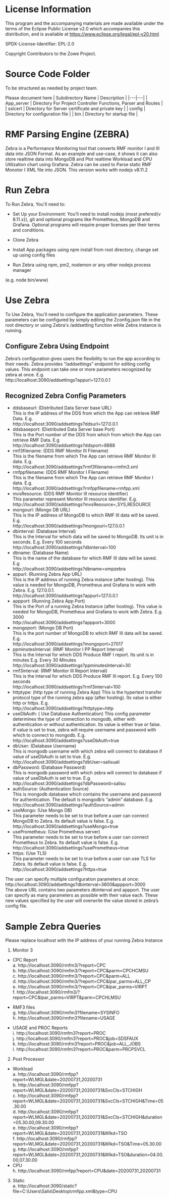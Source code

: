 
# License Information 

This program and the accompanying materials are made available under the terms of the Eclipse Public License v2.0 which accompanies this distribution, and is available at https://www.eclipse.org/legal/epl-v20.html

SPDX-License-Identifier: EPL-2.0

Copyright Contributors to the Zowe Project.

  
# Source Code Folder
To be structured as needed by project team.

Please document here
| Subdirectory Name | Description |
|---|---|
| App_server | Directory For Project Controller Functions, Parser and Routes |
| sslcert | Directory for Server certificate and private key |
| config | Directory for configuration file |
| bin | Directory for startup file |

# RMF Parsing Engine (ZEBRA)
   Zebra is a Performance Monitoring tool that converts RMF monitor I and III data into JSON Format. As an example and use-case, it shows it can also store realtime data into MongoDB and Plot realtime Workload and CPU Utilization chart using Grafana. Zebra can be used to Parse static RMF Monotor I XML file into JSON. This version works with nodejs v8.11.2

# Run Zebra
  To Run Zebra, You'll need to:
  -  Set Up your Environment: You'll need to install nodejs (most prefered{v 8.11.x}), git and optional programs like Prometheus, MongoDB and Grafana. Optional programs will require proper licenses per their terms and conditions.
  
  - Clone Zebra
  
  - Install App packages using npm install from root directory, change set up using config files
  
  - Run Zebra using npm, pm2, nodemon or any other nodejs process manager
  
   (e.g. node bin/www)

# Use Zebra
  To Use Zebra, You'll need to configure the application parameters. These parameters can be configured by simply editing the Zconfig.json file in the root directory or using Zebra's /addsetting function while Zebra instance is running.
 
 ## Configure Zebra Using Endpoint
   Zebra’s configuration gives users the flexibility to run the app according to their needs.  Zebra provides “/addsettings” endpoint for editing config values. This endpoint can take one or more parameters recognized by zebra at once. E.g.  
  http://localhost:3090/addsettings?appurl=127.0.0.1

## Recognized Zebra Config Parameters
   -  ddsbaseurl: (Distributed Data Server base URL)   
      This is the IP address of the DDS from which the App can retrieve RMF Data. E.g.   
       http://localhost:3090/addsettings?ddsurl=127.0.0.1
   -  ddsbaseport: (Distributed Data Server base Port)   
      This is the Port number of the DDS from which from which the App can retrieve RMF Data. E.g  
      http://localhost:3090/addsettings?ddsport=8888
   -  rmf3filename: (DDS RMF Monitor III Filename)  
      This is the filename from which The App can retrieve RMF Monitor III data. E.g.  
      http://localhost:3090/addsettings?rmf3filename=rmfm3.xml
   -  rmfppfilename: (DDS RMF Monitor I Filename)  
      This is the filename from which The App can retrieve RMF Monitor I data. E.g.  
      http://localhost:3090/addsettings?rmfppfilename=rmfpp.xml
   -  mvsResource: (DDS RMF Monitor III resource identifier)  
      This parameter represent Monitor III resource identifier. E.g.  
       http://localhost:3090/addsettings?mvsResource=,SYS,RESOURCE
   -  mongourl: (Mongo DB URL)  
      This is the IP address of MongoDB to which RMF III data will be saved. E.g.  
      http://localhost:3090/addsettings?mongourl=127.0.0.1
   -  dbinterval: (Database Interval)  
      This is the Interval for which data will be saved to MongoDB. Its unit is in seconds. E.g. Every 100 seconds  
      http://localhost:3090/addsettings?dbinterval=100
   -  dbname: (Database Name)  
      This is the name of the database for which RMF III data will be saved. E.g  
      http://localhost:3090/addsettings?dbname=ompzebra
   -  appurl: (Running Zebra App URL)  
      This is the IP address of running Zebra instance (after hosting). This value is needed for MongoDB, Prometheus and Grafana to work with Zebra. E.g. 127.0.0.1.    
      http://localhost:3090/addsettings?appurl=127.0.0.1
   -  appport: (Running Zebra App Port)  
      This is the Port of a running Zebra Instance (after hosting). This value is needed for MongoDB, Prometheus and Grafana to work with Zebra. E.g. 3000  
      http://localhost:3090/addsettings?appport=3000  
   -  mongoport: (Mongo DB Port)  
      This is the port number of MongoDB to which RMF III data will be saved. E.g.    
      http://localhost:3090/addsettings?mongoport=27017
   -  ppminutesInterval: (RMF Monitor I PP Report Interval)  
      This is the Interval for which DDS Produce RMF I report. Its unit is in minutes E.g. Every 30 Minutes  
      http://localhost:3090/addsettings?ppminutesInterval=30
   -  rmf3interval: (RMF Monitor III Report Interval)  
      This is the Interval for which DDS Produce RMF III report. E.g. Every 100 seconds  
      http://localhost:3090/addsettings?rmf3interval=100
   -  httptype: (http type of running Zebra App)
      This is the hypertext transfer protocol type of the running zebra app (after hosting). Its value is either http or https. E.g.  
      http://localhost:3090/addsettings?httptype=http
   -  useDbAuth: ( Use Database Authentication)
      This config parameter determines the type of connection to mongodb, either with authentication or without authentication. Its value is either true or false. If value is set to true, zebra will require username and password with which to connect to mongodb. E.g.  
      http://localhost:3090/addsettings?useDbAuth=true
   -  dbUser: (Database Username)  
      This is mongodb username with which zebra will connect to database if value of useDbAuth is set to true. E.g.  
      http://localhost:3090/addsettings?dbUser=salisuali
   -  dbPassword: (Database Password)  
      This is mongodb password with which zebra will connect to database if value of useDbAuth is set to true. E.g.  
      http://localhost:3090/addsettings?dbPassword=salisu
   -  authSource: (Authentication Source)  
       This is mongodb database which contains the username and password for authentication. The default is mongodb’s “admin” database. E.g.  
       http://localhost:3090/addsettings?authSource=admin
   -  useMongo: (Use Mongo DB)  
       This parameter needs to be set to true before a user can connect MongoDB to Zebra. Its default value is false. E.g.  
       http://localhost:3090/addsettings?useMongo=true  
   -  usePrometheus: (Use Prometheus server)  
       This parameter needs to be set to true before a user can connect Prometheus to Zebra. Its default value is false. E.g.  
       http://localhost:3090/addsettings?usePrometheus=true
   -  https: (Use TLS)  
       This parameter needs to be set to true before a user can use TLS for Zebra. Its default value is false. E.g.  
       http://localhost:3090/addsettings?https=true

The user can specify multiple configuration parameters at once:  
       http://localhost:3090/addsettings?dbinterval=3600&appport=3000  
      The above URL contains two parameters dbinterval and appport. The user can specify as many parameters as possible with their value each. These new values specified by the user will overwrite the value stored in zebra’s config file.

# Sample Zebra Queries
  Please replace localhost with the IP address of your running Zebra Instance 
1.	Monitor 3  
-	CPC Report  
a.	http://localhost:3090/rmfm3/?report=CPC  
b.	http://localhost:3090/rmfm3/?report=CPC&parm=CPCHCMSU  
c.	http://localhost:3090/rmfm3/?report=CPC&parm=ALL  
d.	http://localhost:3090/rmfm3/?report=CPC&lpar_parms=ALL_CP  
e.	http://localhost:3090/rmfm3/?report=CPC&lpar_parms=VIRPT  
f.	http://localhost:3090/rmfm3/?report=CPC&lpar_parms=VIRPT&parm=CPCHLMSU  
-	RMF3 files  
g.	http://localhost:3090/rmfm3?filename=SYSINFO  
h.	http://localhost:3090/rmfm3?filename=USAGE  
  
-	USAGE and PROC Reports  
i.	http://localhost:3090/rmfm3?report=PROC  
j.	http://localhost:3090/rmfm3?report=PROC&job=SDSFAUX  
k.	http://localhost:3090/rmfm3?report=PROC&job=ALL_JOBS  
l.	http://localhost:3090/rmfm3?report=PROC&parm=PRCPSVCL  
  
2.	Post Processor  
-	Workload  
a.	http://localhost:3090/rmfpp?report=WLMGL&date=20200731,20200731  
b.	http://localhost:3090/rmfpp?report=WLMGL&date=20200731,20200731&SvcCls=STCHIGH  
c.	http://localhost:3090/rmfpp?report=WLMGL&date=20200731,20200731&SvcCls=STCHIGH&Time=05.30.00  
d.	http://localhost:3090/rmfpp?report=WLMGL&date=20200731,20200731&SvcCls=STCHIGH&duration=05.30.00,09.30.00  
e.	http://localhost:3090/rmfpp?report=WLMGL&date=20200731,20200731&Wlkd=TSO  
f.	http://localhost:3090/rmfpp?report=WLMGL&date=20200731,20200731&Wlkd=TSO&Time=05.30.00  
g.	http://localhost:3090/rmfpp?report=WLMGL&date=20200731,20200731&Wlkd=TSO&duration=04.00.00,07.30.00  
-	CPU  
h.	http://localhost:3090/rmfpp?report=CPU&date=20200731,20200731  
3.	Static  
a.	http://localhost:3090/static?file=C:\Users\Salis\Desktop\rmfpp.xml&type=CPU  
